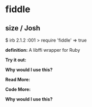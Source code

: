 # fiddle

## size  / Josh

$ irb
2.1.2 :001 > require 'fiddle'
 => true 

**definition:**
A libffi wrapper for Ruby

**Try it out:**


**Why would I use this?**


**Read More:**


**Code More:**


**Why would I use this?**
